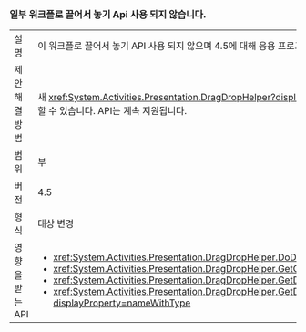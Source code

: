 ### <a name="some-workflow-drag-and-drop-apis-are-obsolete"></a>일부 워크플로 끌어서 놓기 Api 사용 되지 않습니다.

|   |   |
|---|---|
|설명|이 워크플로 끌어서 놓기 API 사용 되지 않으며 4.5에 대해 응용 프로그램은 다시 작성 하는 경우 컴파일러 경고가 발생 합니다.|
|제안 해결 방법|새 <xref:System.Activities.Presentation.DragDropHelper?displayProperty=name> 여러 개체에 대 한 작업을 지 원하는 Api를 대신 사용 해야 합니다. 또는 빌드 경고를 표시하지 않거나 이전 컴파일러를 사용하여 방지할 수 있습니다. API는 계속 지원됩니다.|
|범위|부|
|버전|4.5|
|형식|대상 변경|
|영향을 받는 API|<ul><li><xref:System.Activities.Presentation.DragDropHelper.DoDragMove(System.Activities.Presentation.WorkflowViewElement,System.Windows.Point)?displayProperty=nameWithType></li><li><xref:System.Activities.Presentation.DragDropHelper.GetCompositeView(System.Windows.DragEventArgs)?displayProperty=nameWithType></li><li><xref:System.Activities.Presentation.DragDropHelper.GetDraggedModelItem(System.Windows.DragEventArgs)?displayProperty=nameWithType></li><li><xref:System.Activities.Presentation.DragDropHelper.GetDroppedObject(System.Windows.DependencyObject,System.Windows.DragEventArgs,System.Activities.Presentation.EditingContext)?displayProperty=nameWithType></li></ul>|

